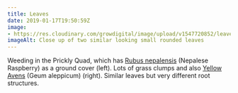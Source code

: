 ```yaml
---
title: Leaves
date: 2019-01-17T19:50:59Z
image: 
- https://res.cloudinary.com/growdigital/image/upload/v1547720852/leaves-2944F255.jpg
imageAlt: Close up of two similar looking small rounded leaves
---
```


Weeding in the Prickly Quad, which has [Rubus nepalensis](https://pfaf.org/user/plant.aspx?latinname=Rubus+nepalensis) (Nepalese Raspberry) as a ground cover (left). Lots of grass clumps and also [Yellow Avens](https://en.wikipedia.org/wiki/Geum_aleppicum) (Geum aleppicum) (right). Similar leaves but very different root structures.
